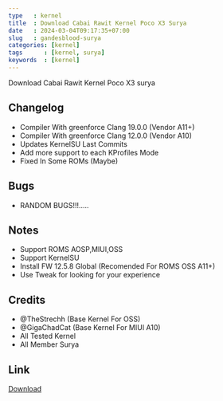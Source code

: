 ```yaml
---
type   : kernel
title  : Download Cabai Rawit Kernel Poco X3 Surya
date   : 2024-03-04T09:17:35+07:00
slug   : gandesblood-surya
categories: [kernel]
tags      : [kernel, surya]
keywords  : [kernel]
---
```


Download Cabai Rawit Kernel Poco X3 surya

## Changelog
- Compiler With greenforce Clang 19.0.0 (Vendor A11+)
- Compiler With greenforce Clang 12.0.0 (Vendor A10)
- Updates KernelSU Last Commits
- Add more support to each KProfiles Mode
- Fixed In Some ROMs (Maybe)

## Bugs
- RANDOM BUGS!!!.....

## Notes
- Support ROMS AOSP,MIUI,OSS
- Support KernelSU
- Install FW 12.5.8 Global (Recomended For ROMS OSS A11+)
- Use Tweak for looking for your experience

## Credits
- @TheStrechh (Base Kernel For OSS)
- @GigaChadCat (Base Kernel For MIUI A10)
- All Tested Kernel
- All Member Surya


## Link
[Download](https://sourceforge.net/projects/syahiddrakness/files/Project/Kernel/surya/)

